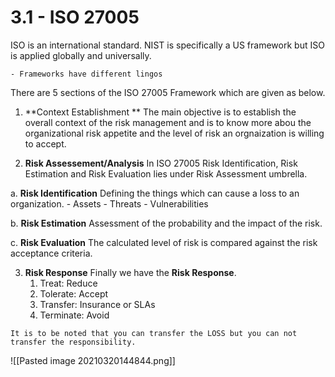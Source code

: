 # 3.1 - ISO 27005

ISO is an international standard. NIST is specifically a US framework but ISO is applied globally and universally. 

	- Frameworks have different lingos
	
There are 5 sections of the ISO 27005 Framework which are given as below. 

1. **Context Establishment **
The main objective is to establish the overall context of the risk management and is to know more abou the organizational risk appetite and the level of risk an orgnaization is willing to accept. 

2. **Risk Assessement/Analysis**
In ISO 27005 Risk Identification, Risk Estimation and Risk Evaluation lies under Risk Assessment umbrella. 

a. **Risk Identification**
Defining the things which can cause a loss to an organization.
	- Assets
	- Threats
	- Vulnerabilities
	
b. **Risk Estimation**
Assessment of the probability and the impact of the risk.

c. **Risk Evaluation**
The calculated level of risk is compared against the risk acceptance criteria. 

3. **Risk Response**
Finally we have the **Risk Response**.
	1. Treat: Reduce
	2. Tolerate: Accept
	3. Transfer: Insurance or SLAs
	4. Terminate: Avoid

`
It is to be noted that you can transfer the LOSS but you can not transfer the responsibility.
`

![[Pasted image 20210320144844.png]]
